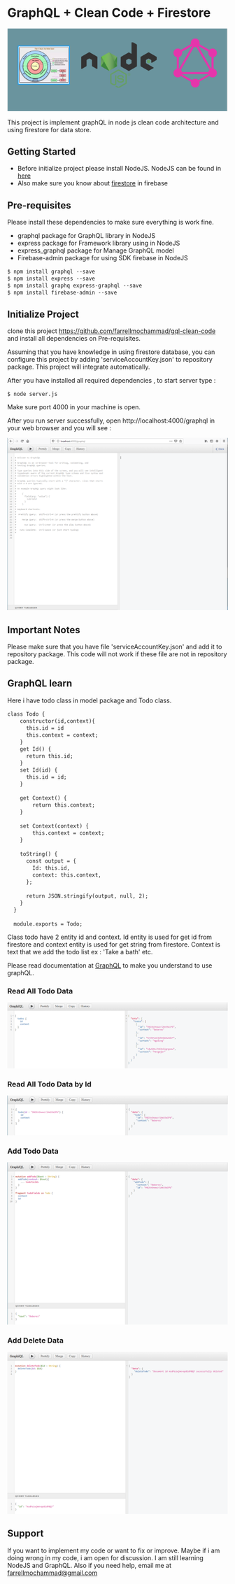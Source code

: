 # GraphQL + Clean Code + Firestore

![wallpaper](https://raw.githubusercontent.com/farrellmochammad/gql-clean-code/master/github-assets/clean-code-wallpaper.PNG)

This project is implement graphQL in node js clean code architecture and using firestore for data store.

## Getting Started

* Before initialize project please install NodeJS. NodeJS can be found in [here](https://nodejs.org/en/download)
* Also make sure you know about [firestore](https://firebase.google.com/docs/firestore) in firebase

## Pre-requisites 

Please install these dependencies to make sure everything is work fine.

* graphql package for GraphQL library in NodeJS 
* express package for Framework library using in NodeJS
* express_graphql package for Manage GraphQL model
* Firebase-admin package for using SDK firebase in NodeJS 

```
$ npm install graphql --save
$ npm install express --save
$ npm install graphq express-graphql --save
$ npm install firebase-admin --save
```

## Initialize Project 

clone this project https://github.com/farrellmochammad/gql-clean-code and install all dependencies on Pre-requisites. 

Assuming that you have knowledge in using firestore database, you can configure this project by adding 'serviceAccountKey.json' to repository package. This project will integrate automatically.

After you have installed all required dependencies , to start server type : 


```
$ node server.js
```

Make sure port 4000 in your machine is open. 

After you run server successfully, open http://localhost:4000/graphql in your web browser and you will see : 

![article1](https://raw.githubusercontent.com/farrellmochammad/gql-clean-code/master/github-assets/clean-code-1.PNG)


## Important Notes

Please make sure that you have file 'serviceAccountKey.json' and add it to repository package. This code will not work if these file are not in repository package. 

## GraphQL learn  

Here i have todo class in model package and Todo class. 

```
class Todo {
    constructor(id,context){
      this.id = id
      this.context = context;
    }
    get Id() {
      return this.id;
    }
    set Id(id) {
      this.id = id;
    }

    get Context() {
        return this.context;
    }

    set Context(context) {
        this.context = context;
    }
      
    toString() {
      const output = {
        Id: this.id,
        context: this.context,
      };
  
      return JSON.stringify(output, null, 2);
    }
  }
  
  module.exports = Todo;
```

Class todo have 2 entity id and context. Id entity is used for get id from firestore and context entity is used for get string from firestore. Context is text that we add the todo list ex : 'Take a bath' etc. 

Please read documentation at [GraphQL](https://graphql.org/) to make you understand to use graphQL.

### Read All Todo Data 

![article2](https://raw.githubusercontent.com/farrellmochammad/gql-clean-code/master/github-assets/clean-code-2.PNG)

### Read All Todo Data by Id

![article3](https://raw.githubusercontent.com/farrellmochammad/gql-clean-code/master/github-assets/clean-code-3.PNG)

### Add Todo Data

![article4](https://raw.githubusercontent.com/farrellmochammad/gql-clean-code/master/github-assets/clean-code-4.PNG)

### Add Delete Data

![article5](https://raw.githubusercontent.com/farrellmochammad/gql-clean-code/master/github-assets/clean-code-5.PNG)


## Support 

If you want to implement my code or want to fix or improve. Maybe if i am doing wrong in my code, i am open for discussion. I am still learning NodeJS and GraphQL.
Also if you need help, email me at farrellmochammad@gmail.com



